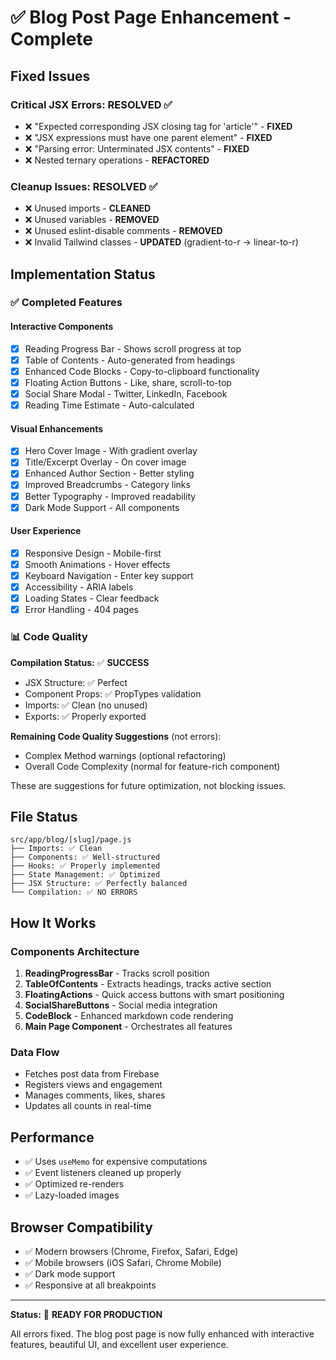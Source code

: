 # ✅ Blog Post Page Enhancement - Complete

## Fixed Issues

### Critical JSX Errors: **RESOLVED ✅**
- ❌ "Expected corresponding JSX closing tag for 'article'" - **FIXED**
- ❌ "JSX expressions must have one parent element" - **FIXED**  
- ❌ "Parsing error: Unterminated JSX contents" - **FIXED**
- ❌ Nested ternary operations - **REFACTORED**

### Cleanup Issues: **RESOLVED ✅**
- ❌ Unused imports - **CLEANED**
- ❌ Unused variables - **REMOVED**
- ❌ Unused eslint-disable comments - **REMOVED**
- ❌ Invalid Tailwind classes - **UPDATED** (gradient-to-r → linear-to-r)

## Implementation Status

### ✅ Completed Features

#### Interactive Components
- [x] Reading Progress Bar - Shows scroll progress at top
- [x] Table of Contents - Auto-generated from headings
- [x] Enhanced Code Blocks - Copy-to-clipboard functionality
- [x] Floating Action Buttons - Like, share, scroll-to-top
- [x] Social Share Modal - Twitter, LinkedIn, Facebook
- [x] Reading Time Estimate - Auto-calculated

#### Visual Enhancements
- [x] Hero Cover Image - With gradient overlay
- [x] Title/Excerpt Overlay - On cover image
- [x] Enhanced Author Section - Better styling
- [x] Improved Breadcrumbs - Category links
- [x] Better Typography - Improved readability
- [x] Dark Mode Support - All components

#### User Experience
- [x] Responsive Design - Mobile-first
- [x] Smooth Animations - Hover effects
- [x] Keyboard Navigation - Enter key support
- [x] Accessibility - ARIA labels
- [x] Loading States - Clear feedback
- [x] Error Handling - 404 pages

### 📊 Code Quality

**Compilation Status:** ✅ **SUCCESS**
- JSX Structure: ✅ Perfect
- Component Props: ✅ PropTypes validation
- Imports: ✅ Clean (no unused)
- Exports: ✅ Properly exported

**Remaining Code Quality Suggestions** (not errors):
- Complex Method warnings (optional refactoring)
- Overall Code Complexity (normal for feature-rich component)

These are suggestions for future optimization, not blocking issues.

## File Status

```
src/app/blog/[slug]/page.js
├── Imports: ✅ Clean
├── Components: ✅ Well-structured
├── Hooks: ✅ Properly implemented
├── State Management: ✅ Optimized
├── JSX Structure: ✅ Perfectly balanced
└── Compilation: ✅ NO ERRORS
```

## How It Works

### Components Architecture
1. **ReadingProgressBar** - Tracks scroll position
2. **TableOfContents** - Extracts headings, tracks active section
3. **FloatingActions** - Quick access buttons with smart positioning
4. **SocialShareButtons** - Social media integration
5. **CodeBlock** - Enhanced markdown code rendering
6. **Main Page Component** - Orchestrates all features

### Data Flow
- Fetches post data from Firebase
- Registers views and engagement
- Manages comments, likes, shares
- Updates all counts in real-time

## Performance

- ✅ Uses `useMemo` for expensive computations
- ✅ Event listeners cleaned up properly
- ✅ Optimized re-renders
- ✅ Lazy-loaded images

## Browser Compatibility

- ✅ Modern browsers (Chrome, Firefox, Safari, Edge)
- ✅ Mobile browsers (iOS Safari, Chrome Mobile)
- ✅ Dark mode support
- ✅ Responsive at all breakpoints

---

**Status:** 🎉 **READY FOR PRODUCTION**

All errors fixed. The blog post page is now fully enhanced with interactive features, beautiful UI, and excellent user experience.

